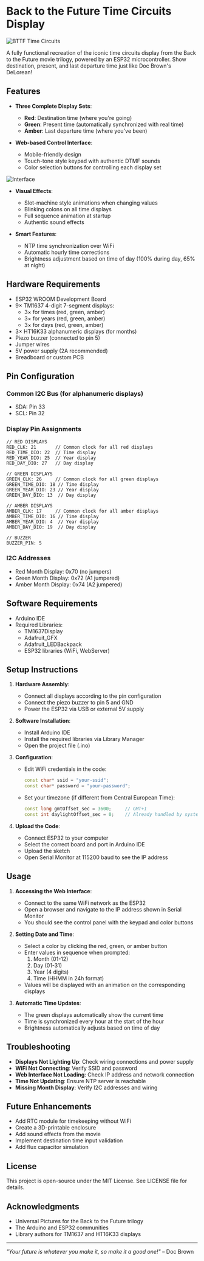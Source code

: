 # Back to the Future Time Circuits Display

![BTTF Time Circuits](/images/time-circuits.jpg)

A fully functional recreation of the iconic time circuits display from the Back to the Future movie trilogy, powered by an ESP32 microcontroller. Show destination, present, and last departure time just like Doc Brown's DeLorean!

## Features

- **Three Complete Display Sets**:
  - **Red**: Destination time (where you're going)
  - **Green**: Present time (automatically synchronized with real time)
  - **Amber**: Last departure time (where you've been)

- **Web-based Control Interface**:
  - Mobile-friendly design
  - Touch-tone style keypad with authentic DTMF sounds
  - Color selection buttons for controlling each display set

![Interface](/images/interface.jpg)

- **Visual Effects**:
  - Slot-machine style animations when changing values
  - Blinking colons on all time displays
  - Full sequence animation at startup
  - Authentic sound effects

- **Smart Features**:
  - NTP time synchronization over WiFi
  - Automatic hourly time corrections
  - Brightness adjustment based on time of day (100% during day, 65% at night)

## Hardware Requirements

- ESP32 WROOM Development Board
- 9× TM1637 4-digit 7-segment displays:
  - 3× for times (red, green, amber)
  - 3× for years (red, green, amber)
  - 3× for days (red, green, amber)
- 3× HT16K33 alphanumeric displays (for months)
- Piezo buzzer (connected to pin 5)
- Jumper wires
- 5V power supply (2A recommended)
- Breadboard or custom PCB

## Pin Configuration

### Common I2C Bus (for alphanumeric displays)
- SDA: Pin 33
- SCL: Pin 32

### Display Pin Assignments
```
// RED DISPLAYS
RED_CLK: 21       // Common clock for all red displays
RED_TIME_DIO: 22  // Time display
RED_YEAR_DIO: 25  // Year display
RED_DAY_DIO: 27   // Day display

// GREEN DISPLAYS
GREEN_CLK: 26     // Common clock for all green displays
GREEN_TIME_DIO: 18 // Time display
GREEN_YEAR_DIO: 23 // Year display
GREEN_DAY_DIO: 13  // Day display

// AMBER DISPLAYS
AMBER_CLK: 17     // Common clock for all amber displays
AMBER_TIME_DIO: 16 // Time display
AMBER_YEAR_DIO: 4  // Year display
AMBER_DAY_DIO: 19  // Day display

// BUZZER
BUZZER_PIN: 5
```

### I2C Addresses
- Red Month Display: 0x70 (no jumpers)
- Green Month Display: 0x72 (A1 jumpered)
- Amber Month Display: 0x74 (A2 jumpered)

## Software Requirements

- Arduino IDE
- Required Libraries:
  - TM1637Display
  - Adafruit_GFX
  - Adafruit_LEDBackpack
  - ESP32 libraries (WiFi, WebServer)

## Setup Instructions

1. **Hardware Assembly**:
   - Connect all displays according to the pin configuration
   - Connect the piezo buzzer to pin 5 and GND
   - Power the ESP32 via USB or external 5V supply

2. **Software Installation**:
   - Install Arduino IDE
   - Install the required libraries via Library Manager
   - Open the project file (.ino)
   
3. **Configuration**:
   - Edit WiFi credentials in the code:
     ```cpp
     const char* ssid = "your-ssid";
     const char* password = "your-password";
     ```
   - Set your timezone (if different from Central European Time):
     ```cpp
     const long gmtOffset_sec = 3600;     // GMT+1
     const int daylightOffset_sec = 0;    // Already handled by system
     ```

4. **Upload the Code**:
   - Connect ESP32 to your computer
   - Select the correct board and port in Arduino IDE
   - Upload the sketch
   - Open Serial Monitor at 115200 baud to see the IP address

## Usage

1. **Accessing the Web Interface**:
   - Connect to the same WiFi network as the ESP32
   - Open a browser and navigate to the IP address shown in Serial Monitor
   - You should see the control panel with the keypad and color buttons

2. **Setting Date and Time**:
   - Select a color by clicking the red, green, or amber button
   - Enter values in sequence when prompted:
     1. Month (01-12)
     2. Day (01-31)
     3. Year (4 digits)
     4. Time (HHMM in 24h format)
   - Values will be displayed with an animation on the corresponding displays

3. **Automatic Time Updates**:
   - The green displays automatically show the current time
   - Time is synchronized every hour at the start of the hour
   - Brightness automatically adjusts based on time of day

## Troubleshooting

- **Displays Not Lighting Up**: Check wiring connections and power supply
- **WiFi Not Connecting**: Verify SSID and password
- **Web Interface Not Loading**: Check IP address and network connection
- **Time Not Updating**: Ensure NTP server is reachable
- **Missing Month Display**: Verify I2C addresses and wiring

## Future Enhancements

- Add RTC module for timekeeping without WiFi
- Create a 3D-printable enclosure
- Add sound effects from the movie
- Implement destination time input validation
- Add flux capacitor simulation

## License

This project is open-source under the MIT License. See LICENSE file for details.

## Acknowledgments

- Universal Pictures for the Back to the Future trilogy
- The Arduino and ESP32 communities
- Library authors for TM1637 and HT16K33 displays

---

*"Your future is whatever you make it, so make it a good one!"* – Doc Brown
